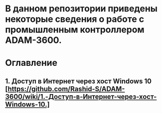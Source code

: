 # В данном репозитории приведены некоторые сведения о работе с промышленным контроллером ADAM-3600.

# Оглавление
## 1. Доступ в Интернет через хост Windows 10 [https://github.com/Rashid-S/ADAM-3600/wiki/1.-Доступ-в-Интернет-через-хост-Windows-10.]
